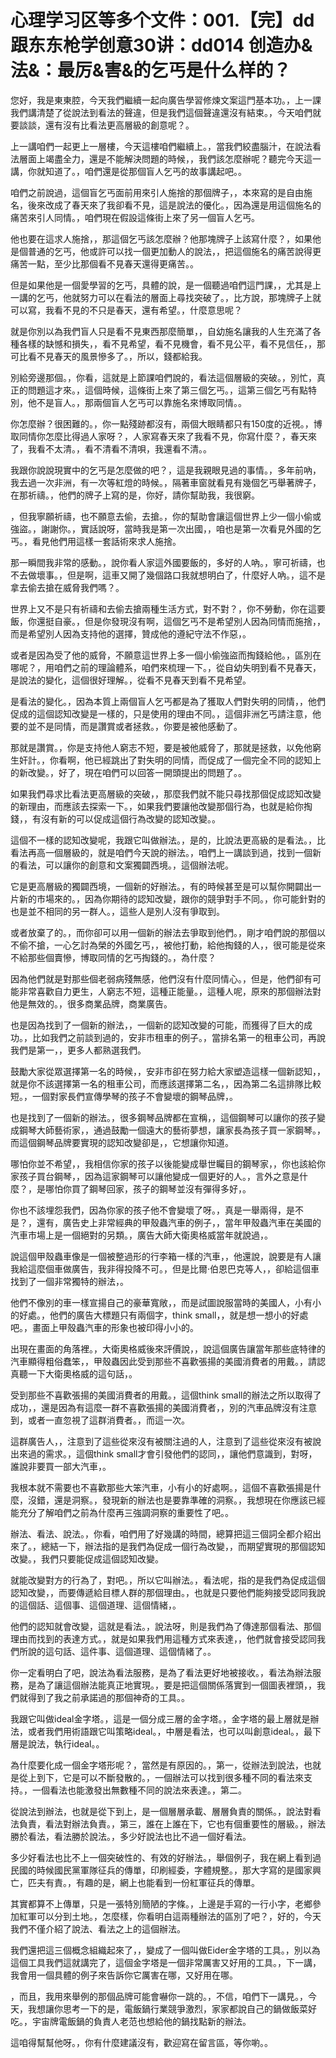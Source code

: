 # 心理学习区等多个文件：001.【完】dd跟东东枪学创意30讲：dd014 创造办&法&：最厉&害&的乞丐是什么样的？ 

您好，我是東東腔，今天我們繼續一起向廣告學習修煉文案這門基本功。，上一課我們講清楚了從說法到看法的聲違，但是我們這個聲違還沒有結束。，今天咱們就要談談，還有沒有比看法更高層級的創意呢？。

上一講咱們一起更上一層樓，今天這樓咱們繼續上。，當我們絞盡腦汁，在說法看法層面上竭盡全力，還是不能解決問題的時候，，我們該怎麼辦呢？聽完今天這一講，你就知道了。，咱們還是從那個盲人乞丐的故事講起吧。。

咱們之前說過，這個盲乞丐面前用來引人施捨的那個牌子，，本來寫的是自由施名，後來改成了春天來了我卻看不見，這是說法的優化。，因為還是用這個施名的痛苦來引人同情。，咱們現在假設這條街上來了另一個盲人乞丐。

他也要在這求人施捨，，那這個乞丐該怎麼辦？他那塊牌子上該寫什麼？，如果他是個普通的乞丐，他或許可以找一個更加動人的說法，，把這個施名的痛苦說得更痛苦一點，至少比那個看不見春天還得更痛苦。。

但是如果他是一個愛學習的乞丐，具體的說，是一個聽過咱們這門課，，尤其是上一講的乞丐，他就努力可以在看法的層面上尋找突破了。，比方說，那塊牌子上就可以寫，我看不見的不只是春天，還有希望。，什麼意思呢？

就是你別以為我們盲人只是看不見東西那麼簡單，，自幼施名讓我的人生充滿了各種各樣的缺憾和損失，，看不見希望，看不見機會，看不見公平，看不見信任，，那可比看不見春天的風景慘多了。，所以，錢都給我。

別給旁邊那個。，你看，這就是上節課咱們說的，看法這個層級的突破。，別忙，真正的問題這才來。，這個時候，這條街上來了第三個乞丐。，這第三個乞丐有點特別，他不是盲人。，那兩個盲人乞丐可以靠施名來博取同情。。

你怎麼辦？很困難的。，你一點殘跡都沒有，兩個大眼睛都只有150度的近視。，博取同情你怎麼比得過人家呀？，人家寫春天來了我看不見，你寫什麼？，春天來了，我看不太清。，看不清看不清唄，我還看不清。。

我跟你說說現實中的乞丐是怎麼做的吧？，這是我親眼見過的事情。，多年前吶，我去過一次非洲，有一次等紅燈的時候。，隔著車窗就看見有幾個乞丐舉著牌子，在那祈禱。，他們的牌子上寫的是，你好，請你幫助我，我很窮。

，但我寧願祈禱，也不願意去偷，去搶。，你的幫助會讓這個世界上少一個小偷或強盜。，謝謝你。，實話說呀，當時我是第一次出國，，咱也是第一次看見外國的乞丐。，看見他們用這樣一套話術來求人施捨。

那一瞬間我非常的感動。，說你看人家這外國要飯的，多好的人吶。，寧可祈禱，也不去做壞事。，但是啊，這車又開了幾個路口我就想明白了，什麼好人吶。，這不是拿去偷去搶在威脅我們嗎？。

世界上又不是只有祈禱和去偷去搶兩種生活方式，對不對？，你不勞動，你在這要飯，你還挺自豪。，但是你發現沒有啊，這個乞丐不是希望別人因為同情而施捨，，而是希望別人因為支持他的選擇，贊成他的遵紀守法不作惡，。

或者是因為受了他的威脅，不願意這世界上多一個小偷強盜而掏錢給他。，區別在哪呢？，用咱們之前的理論體系，咱們來梳理一下。，從自幼失明到看不見春天，是說法的變化，這個很好理解。，從看不見春天到看不見希望。

是看法的變化。，因為本質上兩個盲人乞丐都是為了獲取人們對失明的同情，，他們促成的這個認知改變是一樣的，只是使用的理由不同。，這個非洲乞丐請注意，他要的並不是同情，而是讚賞或者拯救。，你要是被他感動了。

那就是讚賞。，你是支持他人窮志不短，要是被他威脅了，那就是拯救，以免他窮生奸計。，你看啊，他已經跳出了對失明的同情，而促成了一個完全不同的認知上的新改變。，好了，現在咱們可以回答一開頭提出的問題了。。

如果我們尋求比看法更高層級的突破，，那麼我們就不能只尋找那個促成認知改變的新理由，而應該去探索一下。，如果我們要讓他改變那個行為，也就是給你掏錢，，有沒有新的可以促成這個行為改變的認知改變。。

這個不一樣的認知改變呢，我跟它叫做辦法。，是的，比說法更高級的是看法。，比看法再高一個層級的，就是咱們今天說的辦法。，咱們上一講談到過，找到一個新的看法，可以讓你的創意和文案獨闢西境。，這個辦法呢。

它是更高層級的獨闢西境，一個新的好辦法。，有的時候甚至是可以幫你開闢出一片新的市場來的。，因為你期待的認知改變，跟你的競爭對手不同。，你可能針對的也是並不相同的另一群人。，這些人是別人沒有爭取到。

或者放棄了的。，而你卻可以用一個新的辦法去爭取到他們。，剛才咱們說的那個以不偷不搶，一心乞討為榮的外國乞丐，，被他打動，給他掏錢的人，，很可能是從來不給那些個賣慘，博取同情的乞丐掏錢的。，為什麼？

因為他們就是對那些個老弱病殘無感，他們沒有什麼同情心。，但是，他們卻有可能非常喜歡自力更生，人窮志不短，這種正能量。，這種人呢，原來的那個辦法對他是無效的。，很多商業品牌，商業廣告。

也是因為找到了一個新的辦法，，一個新的認知改變的可能，而獲得了巨大的成功。，比如我們之前談到過的，安非市租車的例子。，當排名第一的租車公司，再說我們是第一，，更多人都熟選我們。

鼓勵大家從眾選擇第一名的時候，，安非市卻在努力給大家塑造這樣一個新認知，，就是你不該選擇第一名的租車公司，而應該選擇第二名，，因為第二名這排隊比較短。，一個對家長們宣傳學琴的孩子不會變壞的鋼琴品牌，。

也是找到了一個新的辦法。，很多鋼琴品牌都在宣稱，，這個鋼琴可以讓你的孩子變成鋼琴大師藝術家，，通過鼓勵一個遠大的藝術夢想，讓家長為孩子買一家鋼琴。，而這個鋼琴品牌要實現的認知改變卻是，，它想讓你知道。

哪怕你並不希望，，我相信你家的孩子以後能變成舉世矚目的鋼琴家，，你也該給你家孩子買台鋼琴，，因為這家鋼琴可以讓他變成一個更好的人。，言外之意是什麼？，是哪怕你買了鋼琴回家，孩子的鋼琴並沒有彈得多好，。

你也不該埋怨我們，因為你家的孩子他不會變壞了呀。，真是一舉兩得，是不是？，還有，廣告史上非常經典的甲殼蟲汽車的例子，，當年甲殼蟲汽車在美國的汽車市場上是一個絕對的另類。，廣告大師大衛奧格威當年就說過，。

說這個甲殼蟲車像是一個被整過形的行李箱一樣的汽車，，他還說，說要是有人讓我給這麼個車做廣告，我非得投降不可。，但是比爾·伯恩巴克等人，，卻給這個車找到了一個非常獨特的辦法，。

他們不像別的車一樣宣揚自己的豪華寬敞，，而是試圖說服當時的美國人，小有小的好處。，他們的廣告大標題只有兩個字，think small，，就是想一想小的好處吧。，畫面上甲殼蟲汽車的形象也被印得小小的。

出現在畫面的角落裡。，大衛奧格威後來評價說，，說這個廣告讓當年那些底特律的汽車顯得粗俗蠢笨，，甲殼蟲因此受到那些不喜歡張揚的美國消費者的用戴。，請認真聽一下大衛奧格威的這句話，。

受到那些不喜歡張揚的美國消費者的用戴。，這個think small的辦法之所以取得了成功，，還是因為有這麼一群不喜歡張揚的美國消費者，，別的汽車品牌沒有注意到，或者一直忽視了這群消費者。，而這一次。

這群廣告人，，注意到了這些從來沒有被關注過的人，注意到了這些從來沒有被說出來過的需求。，這個think small才會引發他們的認同，，讓他們意識到，對呀，誰說非要買一部大汽車，。

我根本就不需要也不喜歡那些大笨汽車，小有小的好處啊。，這個不喜歡張揚是什麼，沒錯，還是洞察。，發現新的辦法也是要靠準確的洞察。，我想現在你應該已經能充分了解咱們之前為什麼再三強調洞察的重要性了吧。。

辦法、看法、說法。，你看，咱們用了好幾講的時間，總算把這三個詞全都介紹出來了。，總結一下，辦法指的是我們為促成一個行為改變，，而期望實現的那個認知改變。，我們只要能促成這個認知改變。

就能改變對方的行為了，對吧。，所以它叫辦法。，看法呢，指的是我們為促成這個認知改變，，而要傳遞給目標人群的那個理由。，也就是只要他們能夠接受認同我說的這個話、這個事、這個道理、這個情緒，。

他們的認知就會改變，這就是看法。，說法呀，則是我們為了傳達那個看法、那個理由而找到的表達方式。，就是如果我們用這種方式來表達，，他們就會接受認同我們所說的這句話、這件事、這個道理、這個情緒了。。

你一定看明白了吧，說法為看法服務，是為了看法更好地被接收。，看法為辦法服務，是為了讓這個辦法能真正地實現。，要是把這個關係落實到一個圖表裡頭，，我們就得到了我之前承諾過的那個神奇的工具。。

我跟它叫做ideal金字塔。，這是一個分成三層的金字塔。，金字塔的最上層就是辦法，或者我們用術語跟它叫策略ideal。，中層是看法，也可以叫創意ideal。，最下層是說法，執行ideal。。

為什麼要化成一個金字塔形呢？，當然是有原因的。，第一，從辦法到說法，也就是從上到下，它是可以不斷發散的。，一個辦法可以找到很多種不同的看法來支持。，一個看法也能激發出無數種不同的說法來表達。，第二。

從說法到辦法，也就是從下到上，是一個層層承載、層層負責的關係。，說法對看法負責，看法對辦法負責。，第三，誰在上誰在下，它也有個重要性的層級。，辦法勝於看法，看法勝於說法。，多少好說法也比不過一個好看法。

多少好看法也比不上一個突破性的、有效的好辦法。，舉個例子，我在網上看到過民國的時候國民黨軍隊征兵的傳單，印刷經委，字體規整。，那大字寫的是國家興亡，匹夫有責。，有趣的是，網上也能看到一份紅軍征兵的傳單。

其實都算不上傳單，只是一張特別簡陋的字條。，上邊是手寫的一行小字，老鄉參加紅軍可以分到土地。，怎麼樣，你看明白這兩種辦法的區別了吧？，好的，今天我們不僅介紹了說法、看法之上的這個辦法。

我們還把這三個概念組織起來了，，變成了一個叫做Eider金字塔的工具。，別以為這個工具我們這就講完了，這個金字塔是一個非常厲害又好用的工具。，下一講，我會用一個具體的例子來告訴你它厲害在哪，又好用在哪。

，而且，我用來舉例的那個品牌可能會嚇你一跳的。，不信，咱們下一講見。，今天，我想讓你思考一下的是，電飯鍋行業競爭激烈，家家都說自己的鍋做飯菜好吃。，宇宙牌電飯鍋的負責人老范也想給他的鍋找點新的辦法。

這咱得幫幫他呀。，你有什麼建議沒有，歡迎寫在留言區，等你喲。。